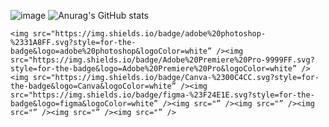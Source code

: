 <p align="center">

![image](https://github.com/RenWro/RenWro/assets/134458911/29143b94-27ae-4226-9454-47a0d54627c0)
![Anurag's GitHub stats](https://github-readme-stats.vercel.app/api?username=anuraghazra&show_icons=true&theme=transparent)
</p>




	<img src="https://img.shields.io/badge/adobe%20photoshop-%2331A8FF.svg?style=for-the-badge&logo=adobe%20photoshop&logoColor=white” /><img src="https://img.shields.io/badge/Adobe%20Premiere%20Pro-9999FF.svg?style=for-the-badge&logo=Adobe%20Premiere%20Pro&logoColor=white” /><img src="https://img.shields.io/badge/Canva-%2300C4CC.svg?style=for-the-badge&logo=Canva&logoColor=white” /><img src="https://img.shields.io/badge/figma-%23F24E1E.svg?style=for-the-badge&logo=figma&logoColor=white” /><img src="” /><img src="” /><img src="” /><img src="” /><img src="” />
